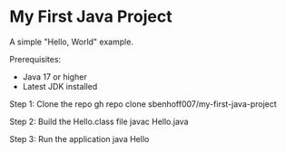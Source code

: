 # My First Java Project
A simple "Hello, World" example.

Prerequisites:
- Java 17 or higher
- Latest JDK installed

Step 1: Clone the repo
gh repo clone sbenhoff007/my-first-java-project

Step 2: Build the Hello.class file
javac Hello.java

Step 3: Run the application
java Hello
